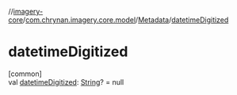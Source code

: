 //[imagery-core](../../../index.md)/[com.chrynan.imagery.core.model](../index.md)/[Metadata](index.md)/[datetimeDigitized](datetime-digitized.md)

# datetimeDigitized

[common]\
val [datetimeDigitized](datetime-digitized.md): [String](https://kotlinlang.org/api/latest/jvm/stdlib/kotlin/-string/index.html)? = null
